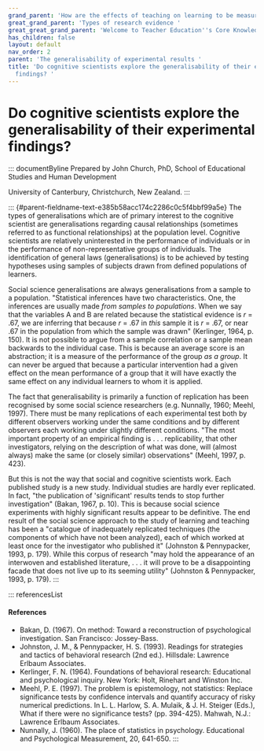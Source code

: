 ```yaml
---
grand_parent: 'How are the effects of teaching on learning to be measured? '
great_grand_parent: 'Types of research evidence '
great_great_grand_parent: 'Welcome to Teacher Education''s Core Knowledge and Skills.'
has_children: false
layout: default
nav_order: 2
parent: 'The generalisability of experimental results '
title: 'Do cognitive scientists explore the generalisability of their experimental
  findings? '
---
```

# Do cognitive scientists explore the generalisability of their experimental findings? 


::: documentByline
Prepared by John Church, PhD, School of Educational Studies and Human
Development

University of Canterbury, Christchurch, New Zealand.
:::

::: {#parent-fieldname-text-e385b58acc174c2286c0c5f4bbf99a5e}
The types of generalisations which are of primary interest to the
cognitive scientist are generalisations regarding causal relationships
(sometimes referred to as functional relationships) at the population
level. Cognitive scientists are relatively uninterested in the
performance of individuals or in the performance of non-representative
groups of individuals. The identification of general laws
(generalisations) is to be achieved by testing hypotheses using samples
of subjects drawn from defined populations of learners.

Social science generalisations are always generalisations from a sample
to a population. "Statistical inferences have two characteristics. One,
the inferences are usually made *from samples to populations*. When we
say that the variables A and B are related because the statistical
evidence is *r* = .67, we are inferring that because *r* = .67 in *this*
sample it is *r* = .67, or near .67 in the population from which the
sample was drawn" (Kerlinger, 1964, p. 150). It is not possible to argue
from a sample correlation or a sample mean backwards to the individual
case. This is because an average score is an abstraction; it is a
measure of the performance of the group *as a group*. It can never be
argued that because a particular intervention had a given effect on the
mean performance of a group that it will have exactly the same effect on
any individual learners to whom it is applied.

The fact that generalisability is primarily a function of replication
has been recognised by some social science researchers (e.g. Nunnally,
1960; Meehl, 1997). There must be many replications of each experimental
test both by different observers working under the same conditions and
by different observers each working under slightly different conditions.
"The most important property of an empirical finding is . . .
replicability, that other investigators, relying on the description of
what was done, will (almost always) make the same (or closely similar)
observations" (Meehl, 1997, p. 423).

But this is not the way that social and cognitive scientists work. Each
published study is a new study. Individual studies are hardly ever
replicated. In fact, "the publication of \'significant\' results tends
to stop further investigation" (Bakan, 1967, p. 10). This is because
social science experiments with highly significant results appear to be
definitive. The end result of the social science approach to the study
of learning and teaching has been a "catalogue of inadequately
replicated techniques (the components of which have not been analyzed),
each of which worked at least once for the investigator who published
it" (Johnston & Pennypacker, 1993, p. 179). While this corpus of
research "may hold the appearance of an interwoven and established
literature, . . . it will prove to be a disappointing facade that does
not live up to its seeming utility" (Johnston & Pennypacker, 1993, p.
179).
:::

::: referencesList
#### References

-   Bakan, D. (1967). On method: Toward a reconstruction of
    psychological investigation. San Francisco: Jossey-Bass.
-   Johnston, J. M., & Pennypacker, H. S. (1993). Readings for
    strategies and tactics of behavioral research (2nd ed.). Hillsdale:
    Lawrence Erlbaum Associates.
-   Kerlinger, F. N. (1964). Foundations of behavioral research:
    Educational and psychological inquiry. New York: Holt, Rinehart and
    Winston Inc.
-   Meehl, P. E. (1997). The problem is epistemology, not statistics:
    Replace significance tests by confidence intervals and quantify
    accuracy of risky numerical predictions. In L. L. Harlow, S. A.
    Mulaik, & J. H. Steiger (Eds.), What if there were no significance
    tests? (pp. 394-425). Mahwah, N.J.: Lawrence Erlbaum Associates.
-   Nunnally, J. (1960). The place of statistics in psychology.
    Educational and Psychological Measurement, 20, 641-650.
:::
